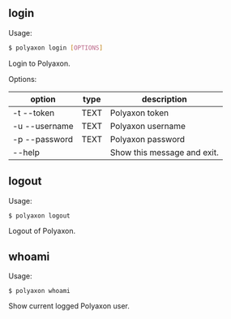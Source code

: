 ## login


Usage:

```bash
$ polyaxon login [OPTIONS]
```

Login to Polyaxon.

Options:

option | type | description
-------|------|------------
  -t --token| TEXT|     Polyaxon token
  -u --username| TEXT|  Polyaxon username
  -p --password| TEXT|  Polyaxon password
  --help| |Show this message and exit.


## logout

Usage:

```bash
$ polyaxon logout
```

Logout of Polyaxon.


## whoami

Usage:

```
$ polyaxon whoami
```

Show current logged Polyaxon user.

